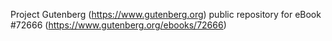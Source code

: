 Project Gutenberg (https://www.gutenberg.org) public repository
for eBook #72666 (https://www.gutenberg.org/ebooks/72666)
